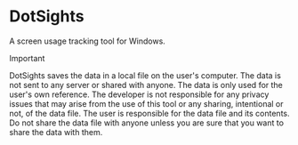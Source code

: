 # DotSights
A screen usage tracking tool for Windows.


> [!IMPORTANT]  
> DotSights saves the data in a local file on the user's computer. The data is not sent to any server or shared with anyone. The data is only used for the user's own reference. The developer is not responsible for any privacy issues that may arise from the use of this tool or any sharing, intentional or not, of the data file. The user is responsible for the data file and its contents. Do not share the data file with anyone unless you are sure that you want to share the data with them.